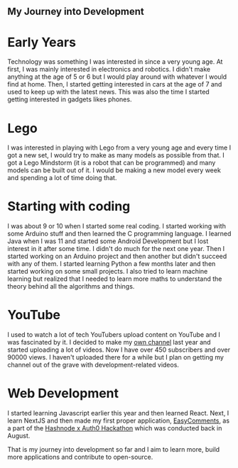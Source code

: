 ## My Journey into Development

#  Early Years
Technology was something I was interested in since a very young age. At first, I was mainly interested in electronics and robotics. I didn't make anything at the age of 5 or 6 but I would play around with whatever I would find at home. Then, I started getting interested in cars at the age of 7 and used to keep up with the latest news. This was also the time I started getting interested in gadgets likes phones. 

# Lego
I was interested in playing with Lego from a very young age and every time I got a new set, I would try to make as many models as possible from that. I got a Lego Mindstorm (it is a robot that can be programmed) and many models can be built out of it. I would be making a new model every week and spending a lot of time doing that.

# Starting with coding
I was about 9 or 10 when I started some real coding. I started working with some Arduino stuff and then learned the C programming language. I learned Java when I was 11 and started some Android Development but I lost interest in it after some time. I didn't do much for the next one year. Then I started working on an Arduino project and then another but didn't succeed with any of them. I started learning Python a few months later and then started working on some small projects. I also tried to learn machine learning but realized that I needed to learn more maths to understand the theory behind all the algorithms and things.

# YouTube
I used to watch a lot of tech YouTubers upload content on YouTube and I was fascinated by it. I decided to make my [own channel](https://www.youtube.com/channel/UCY-rVWTIsN-G7s81C89SzkA) last year and started uploading a lot of videos. Now I have over 450 subscribers and over 90000 views. I haven't uploaded there for a while but I plan on getting my channel out of the grave with development-related videos.

# Web Development
I started learning Javascript earlier this year and then learned React. Next, I learn NextJS and then made my first proper application, [EasyComments](https://easycomments.anishde.dev/), as a part of the [Hashnode x Auth0 Hackathon](https://townhall.hashnode.com/auth0-hackathon) which was conducted back in August. 

That is my journey into development so far and I aim to learn more, build more applications and contribute to open-source.